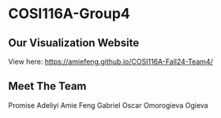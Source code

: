 # COSI116A-Group4

## Our Visualization Website

View here: https://amiefeng.github.io/COSI116A-Fall24-Team4/

## Meet The Team

Promise Adeliyi
Amie Feng
Gabriel Oscar
Omorogieva Ogieva
